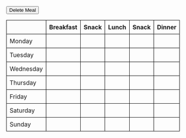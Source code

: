 <html>
  <head>
    <title>Meal Planner</title>
  </head>
  <body>
    <button id="deleteBtn">Delete Meal</button>
    <table id="meal-table">
      <thead>
          <th></th>
          <th>Breakfast</th>
          <th>Snack</th>
          <th>Lunch</th>
          <th>Snack</th>
          <th>Dinner</th>
      </thead>
        <tr>
          <td>Monday</td>
          <td class="meal-cell" data-day="Monday" data-meal="Breakfast"></td>
          <td class="meal-cell" data-day="Monday" data-meal="Snack"></td>
          <td class="meal-cell" data-day="Monday" data-meal="Lunch"></td>
          <td class="meal-cell" data-day="Monday" data-meal="Snack"></td>
          <td class="meal-cell" data-day="Monday" data-meal="Dinner"></td>
        </tr>
        <tr>
          <td>Tuesday</td>
          <td class="meal-cell" data-day="Tuesday" data-meal="Breakfast"></td>
          <td class="meal-cell" data-day="Tuesday" data-meal="Snack"></td>
          <td class="meal-cell" data-day="Tuesday" data-meal="Lunch"></td>
          <td class="meal-cell" data-day="Tuesday" data-meal="Snack"></td>
          <td class="meal-cell" data-day="Tuesday" data-meal="Dinner"></td>
        </tr>
        <tr>
        <td>Wednesday</td>
        <td class="meal-cell" data-day="Wednesday" data-meal="Breakfast"></td>
        <td class="meal-cell" data-day="Wednesday" data-meal="Snack"></td>
        <td class="meal-cell" data-day="Wednesday" data-meal="Lunch"></td>
        <td class="meal-cell" data-day="Wednesday" data-meal="Snack"></td>
        <td class="meal-cell" data-day="Wednesday" data-meal="Dinner"></td>
        </tr>
        <tr>
          <td>Thursday</td>
          <td class="meal-cell" data-day="Thursday" data-meal="Breakfast"></td>
          <td class="meal-cell" data-day="Thursday" data-meal="Snack"></td>
          <td class="meal-cell" data-day="Thursday" data-meal="Lunch"></td>
          <td class="meal-cell" data-day="Thursday" data-meal="Snack"></td>
          <td class="meal-cell" data-day="Thursday" data-meal="Dinner"></td>
        </tr>
        <tr>
        <td>Friday</td>
        <td class="meal-cell" data-day="Friday" data-meal="Breakfast"></td>
        <td class="meal-cell" data-day="Friday" data-meal="Snack"></td>
        <td class="meal-cell" data-day="Friday" data-meal="Lunch"></td>
        <td class="meal-cell" data-day="Friday" data-meal="Snack"></td>
        <td class="meal-cell" data-day="Friday" data-meal="Dinner"></td>
        </tr>
        <tr>
          <td>Saturday</td>
          <td class="meal-cell" data-day="Saturday" data-meal="Breakfast"></td>
          <td class="meal-cell" data-day="Saturday" data-meal="Snack"></td>
          <td class="meal-cell" data-day="Saturday" data-meal="Lunch"></td>
          <td class="meal-cell" data-day="Saturday" data-meal="Snack"></td>
          <td class="meal-cell" data-day="Saturday" data-meal="Dinner"></td>
        </tr>
        <tr>
          <td>Sunday</td>
          <td class="meal-cell" data-day="Sunday" data-meal="Breakfast"></td>
          <td class="meal-cell" data-day="Sunday" data-meal="Snack"></td>
          <td class="meal-cell" data-day="Sunday" data-meal="Lunch"></td>
          <td class="meal-cell" data-day="Sunday" data-meal="Snack"></td>
          <td class="meal-cell" data-day="Sunday" data-meal="Dinner"></td>
        </tr>
        <!-- Add rows for the rest of the week -->
    </table>
    <script>
      const mealTable = document.querySelector("#meal-table");
      mealTable.addEventListener("click", async (event) => {
        if (!event.target.classList.contains("meal-cell")) {
          return;
        }
        const day = event.target.dataset.day;
        const meal = event.target.dataset.meal;
        const name = prompt("Enter meal name:");
        const description = prompt("Enter meal description:");
        if (!name || !description) {
          return;
        }
        const response = await fetch("https://csatri1.tk/meals", {
          method: "POST",
          headers: {
            "Content-Type": "application/json",
          },
          body: JSON.stringify({ name, description, day, meal }),
        });
        if (!response.ok) {
          alert("Failed to add meal. Please try again later.");
          return;
        }
        event.target.textContent = name;
      });
        const deleteBtn = document.getElementById("deleteBtn");
        deleteBtn.addEventListener("click", function() {
        const dayType = prompt("Enter the day of the meal to delete:");
        const mealType = prompt("Enter the meal to delete:");
        if (!dayType || !mealType) {
          return;
        }
        const endpoint = `https://csatri1.tk/meals/${dayType}/${mealType}`;
        fetch(endpoint, {
          method: "DELETE"
        })
          .then(response => {
            if (!response.ok) {
              throw new Error("Failed to delete meal");
            }
            return response.json();
          })
          .then(data => {
            console.log(data);
            alert("Meal deleted successfully");
          })
          .catch(error => {
            console.error(error);
            alert("Failed to delete meal");
          });
      });    
    </script>
  </body>

  <style>
    table {
  border-collapse: collapse;
}
th, td {
  border: 1px solid black;
  padding: 8px;
}

  </style>
</html>
